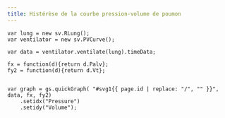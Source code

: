 ```yaml
---
title: Histérèse de la courbe pression-volume de poumon
---
```


	var lung = new sv.RLung();
	var ventilator = new sv.PVCurve();

	var data = ventilator.ventilate(lung).timeData;

	fx = function(d){return d.Palv};
	fy2 = function(d){return d.Vt};


	var graph = gs.quickGraph( "#svg1{{ page.id | replace: "/", "" }}", data, fx, fy2)
		.setidx("Pressure")
		.setidy("Volume");

<script>

	var lung = new sv.RLung();
	var ventilator = new sv.PVCurve();

	var data = ventilator.ventilate(lung).timeData;

	fx = function(d){return d.Palv};
	fy2 = function(d){return d.Vt};


	var graph = gs.quickGraph( null, data, fx, fy2)
		.setidx("Pressure")
		.setidy("Volume");

</script>
